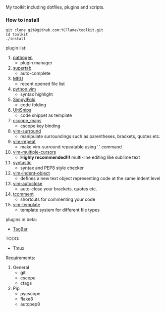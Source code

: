 My toolkit including dotfiles, plugins and scripts.

### How to install
```
git clone git@github.com:YCFlame/toolkit.git
cd toolkit
./install
```

plugin list:

1. [pathogen](https://github.com/tpope/vim-pathogen)
    * plugin manager
2. [supertab](https://github.com/ervandew/supertab)
    * auto-complete
3. [MRU](https://github.com/vim-scripts/mru.vim)
    * recent opened file list
4. [python.vim](https://github.com/vim-scripts/python.vim--Vasiliev)
    * syntax highlight
5. [SimpylFold](https://github.com/tmhedberg/SimpylFold)
    * code folding
6. [UltiSnips](https://github.com/SirVer/ultisnips)
    * code snippet as template
7. [cscope_maps](https://github.com/chazy/cscope_maps)
    * cscope key binding
8. [vim-surround](https://github.com/tpope/vim-surround)
    * manipulate surroundings such as parentheses, brackets, quotes etc.
9. [vim-repeat](https://github.com/tpope/vim-repeat)
    * make vim-surround repeatable using '.' command
10. [vim-multiple-cursors](https://github.com/terryma/vim-multiple-cursors)
    * __Highly recommended!!!__ multi-line editing like sublime text
11. [syntastic](https://github.com/scrooloose/syntastic)
    * syntax and PEP8 style checker
12. [vim-indent-object](https://github.com/michaeljsmith/vim-indent-object)
    * defines a new text object representing code at the same indent level
13. [vim-autoclose](https://github.com/Townk/vim-autoclose)
    * auto-close your brackets, quotes etc.
14. [tcomment](https://github.com/tomtom/tcomment_vim)
    * shortcuts for commenting your code
15. [vim-template](https://github.com/aperezdc/vim-template)
    * template system for different file types

plugins in beta:
* [TagBar](https://github.com/majutsushi/tagbar)

TODO:
* Tmux

Requirements:

1. General
    * git
    * cscope
    * ctags
2. Pip
    * pycscope
    * flake8
    * autopep8
